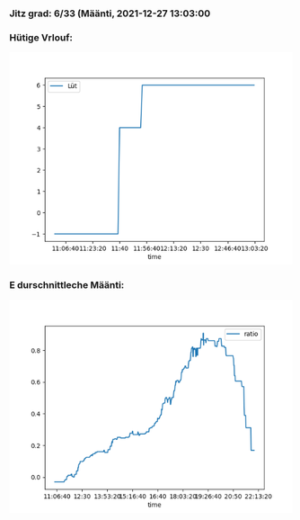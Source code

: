 ### Jitz grad: 6/33 (Määnti, 2021-12-27 13:03:00

### Hütige Vrlouf:
![Graph](Today.png)

### E durschnittleche Määnti:
![Graph](Määnti.png)